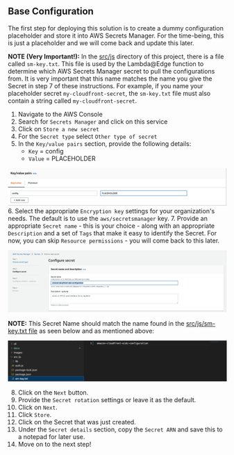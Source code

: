 ## Base Configuration

The first step for deploying this solution is to create a dummy configuration placeholder and store it into AWS Secrets Manager. For the time-being, this is just a placeholder and we will come back and update this later. 

**NOTE (Very Important!):** In the [src/js](../src/js) directory of this project, there is a file called `sm-key.txt`. This file is used by the Lambda@Edge function to determine which AWS Secrets Manager secret to pull the configurations from. It is very important that this name matches the name you give the Secret in step 7 of these instructions. For example, if you name your placeholder secret `my-cloudfront-secret`, the `sm-key.txt` file must also contain a string called `my-cloudfront-secret`.

1. Navigate to the AWS Console
2. Search for `Secrets Manager` and click on this service
3. Click on `Store a new secret`
4. For the `Secret type` select `Other type of secret`
5. In the `Key/value pairs` section, provide the following details:
    - `Key` = config
    - `Value` = PLACEHOLDER

![Placeholder Secret](images/secretsmanager/sm-kv-pair.png)
6. Select the appropriate `Encryption key` settings for your organization's needs. The default is to use the `aws/secretsmanager` key.
7. Provide an appropriate `Secret name` - this is your choice - along with an appropriate `Description` and a set of `Tags` that make it easy to identify the Secret. For now, you can skip `Resource permissions` - you will come back to this later.

![Secrets Manager Key Name](images/secretsmanager/sm-key-name.png)

**NOTE:** This Secret Name should match the name found in the [src/js/sm-key.txt file](../src/js/sm-key.txt) as seen below and as mentioned above:

![Secrets Manager Key File](images/secretsmanager/sm-key-name-file.png)

8. Click on the `Next` button.
9. Provide the `Secret rotation` settings or leave it as the default.
10. Click on `Next`.
11. Click `Store`.
12. Click on the Secret that was just created.
13. Under the `Secret details` section, copy the `Secret ARN` and save this to a notepad for later use.
14. Move on to the next step!
